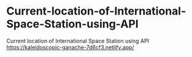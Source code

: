 # Current-location-of-International-Space-Station-using-API
Current location of International Space Station using API
https://kaleidoscopic-ganache-7d6cf3.netlify.app/
